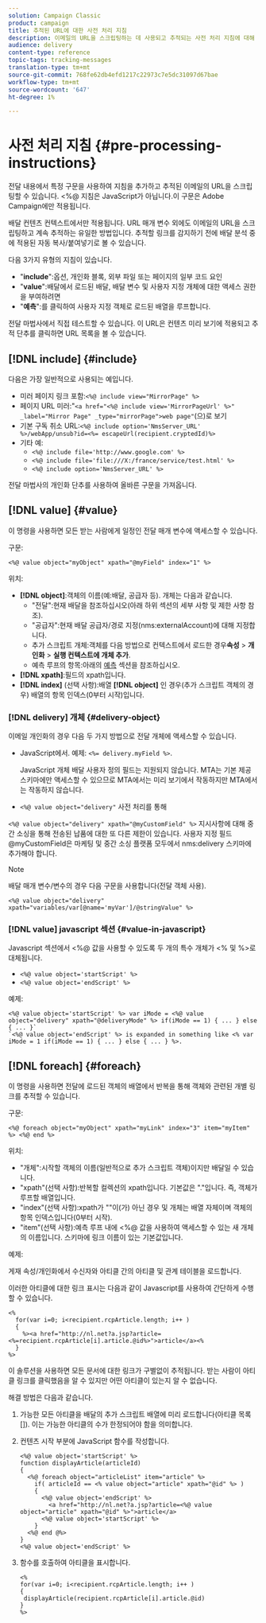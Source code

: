 ```yaml
---
solution: Campaign Classic
product: campaign
title: 추적된 URL에 대한 사전 처리 지침
description: 이메일의 URL을 스크립팅하는 데 사용되고 추적되는 사전 처리 지침에 대해 자세히 알아보십시오.
audience: delivery
content-type: reference
topic-tags: tracking-messages
translation-type: tm+mt
source-git-commit: 768fe62db4efd1217c22973c7e5dc31097d67bae
workflow-type: tm+mt
source-wordcount: '647'
ht-degree: 1%

---
```



# 사전 처리 지침 {#pre-processing-instructions}

전달 내용에서 특정 구문을 사용하여 지침을 추가하고 추적된 이메일의 URL을 스크립팅할 수 있습니다. &lt;%@ 지침은 JavaScript가 아닙니다.이 구문은 Adobe Campaign에만 적용됩니다.

배달 컨텐츠 컨텍스트에서만 적용됩니다. URL 매개 변수 외에도 이메일의 URL을 스크립팅하고 계속 추적하는 유일한 방법입니다. 추적할 링크를 감지하기 전에 배달 분석 중에 적용된 자동 복사/붙여넣기로 볼 수 있습니다.

다음 3가지 유형의 지침이 있습니다.

* &quot;**include**&quot;:옵션, 개인화 블록, 외부 파일 또는 페이지의 일부 코드 요인
* &quot;**value**&quot;:배달에서 로드된 배달, 배달 변수 및 사용자 지정 개체에 대한 액세스 권한을 부여하려면
* &quot;**예측**&quot;:를 클릭하여 사용자 지정 객체로 로드된 배열을 루프합니다.

전달 마법사에서 직접 테스트할 수 있습니다. 이 URL은 컨텐츠 미리 보기에 적용되고 추적 단추를 클릭하면 URL 목록을 볼 수 있습니다.

## [!DNL include] {#include}

다음은 가장 일반적으로 사용되는 예입니다.

* 미러 페이지 링크 포함:`<%@ include view="MirrorPage" %>`
* 페이지 URL 미러:&quot;`<a href="<%@ include view='MirrorPageUrl' %>" _label="Mirror Page" _type="mirrorPage">web page"`(으)로 보기
* 기본 구독 취소 URL:`<%@ include option='NmsServer_URL' %>/webApp/unsub?id=<%= escapeUrl(recipient.cryptedId)%>`
* 기타 예:
   * `<%@ include file='http://www.google.com' %>`
   * `<%@ include file='file:///X:/france/service/test.html' %>`
   * `<%@ include option='NmsServer_URL' %>`

전달 마법사의 개인화 단추를 사용하여 올바른 구문을 가져옵니다.

## [!DNL value] {#value}

이 명령을 사용하면 모든 받는 사람에게 일정인 전달 매개 변수에 액세스할 수 있습니다.

구문:

`<%@ value object="myObject" xpath="@myField" index="1" %>`

위치:

* **[!DNL object]**:객체의 이름(예:배달, 공급자 등).
개체는 다음과 같습니다.
   * &quot;전달&quot;:현재 배달을 참조하십시오(아래 하위 섹션의 세부 사항 및 제한 사항 참조).
   * &quot;공급자&quot;:현재 배달 공급자/경로 지정(nms:externalAccount)에 대해 지정합니다.
   * 추가 스크립트 개체:객체를 다음 방법으로 컨텍스트에서 로드한 경우&#x200B;**속성** > **개인화** > **실행 컨텍스트에 개체 추가**.
   * 예측 루프의 항목:아래의 [예측](#foreach) 섹션을 참조하십시오.
* **[!DNL xpath]**:필드의 xpath입니다.
* **[!DNL index]** (선택 사항):배열 **[!DNL object]** 인 경우(추가 스크립트 객체의 경우) 배열의 항목 인덱스(0부터 시작)입니다.

### [!DNL delivery] 개체 {#delivery-object}

이메일 개인화의 경우 다음 두 가지 방법으로 전달 개체에 액세스할 수 있습니다.

* JavaScript에서. 예제: `<%= delivery.myField %>`.

   JavaScript 개체 배달 사용자 정의 필드는 지원되지 않습니다. MTA는 기본 제공 스키마에만 액세스할 수 있으므로 MTA에서는 미리 보기에서 작동하지만 MTA에서는 작동하지 않습니다.

* `<%@ value object="delivery"` 사전 처리를 통해

`<%@ value object="delivery" xpath="@myCustomField" %>` 지시사항에 대해 중간 소싱을 통해 전송된 납품에 대한 또 다른 제한이 있습니다. 사용자 지정 필드 @myCustomField은 마케팅 및 중간 소싱 플랫폼 모두에서 nms:delivery 스키마에 추가해야 합니다.

>[!NOTE]
>
>배달 매개 변수/변수의 경우 다음 구문을 사용합니다(전달 객체 사용).
>
>`<%@ value object="delivery" xpath="variables/var[@name='myVar']/@stringValue" %>`

### [!DNL value] javascript 섹션  {#value-in-javascript}

Javascript 섹션에서 &lt;%@ 값을 사용할 수 있도록 두 개의 특수 개체가 &lt;% 및 %>로 대체됩니다.

* `<%@ value object='startScript' %>`
* `<%@ value object='endScript' %>`

예제:

```
<%@ value object='startScript' %> var iMode = <%@ value object="delivery" xpath="@deliveryMode" %> if(iMode == 1) { ... } else { ... }`
`<%@ value object='endScript' %> is expanded in something like <% var iMode = 1 if(iMode == 1) { ... } else { ... } %>.
```

## [!DNL foreach] {#foreach}

이 명령을 사용하면 전달에 로드된 객체의 배열에서 반복을 통해 객체와 관련된 개별 링크를 추적할 수 있습니다.

구문:

`<%@ foreach object="myObject" xpath="myLink" index="3" item="myItem" %> <%@ end %>`

위치:

* &quot;개체&quot;:시작할 객체의 이름(일반적으로 추가 스크립트 객체)이지만 배달일 수 있습니다.
* &quot;xpath&quot;(선택 사항):반복할 컬렉션의 xpath입니다. 기본값은 &quot;.&quot;입니다. 즉, 객체가 루프할 배열입니다.
* &quot;index&quot;(선택 사항):xpath가 &quot;&quot;이(가) 아닌 경우 및 개체는 배열 자체이며 객체의 항목 인덱스입니다(0부터 시작).
* &quot;item&quot;(선택 사항):예측 루프 내에 &lt;%@ 값을 사용하여 액세스할 수 있는 새 개체의 이름입니다. 스키마에 링크 이름이 있는 기본값입니다.

예제:

게재 속성/개인화에서 수신자와 아티클 간의 아티클 및 관계 테이블을 로드합니다.

이러한 아티클에 대한 링크 표시는 다음과 같이 Javascript를 사용하여 간단하게 수행할 수 있습니다.

```
<%
  for(var i=0; i<recipient.rcpArticle.length; i++ )
  {
    %><a href="http://nl.net?a.jsp?article=<%=recipient.rcpArticle[i].article.@id%>">article</a><%
  }
%>
```

이 솔루션을 사용하면 모든 문서에 대한 링크가 구별없이 추적됩니다. 받는 사람이 아티클 링크를 클릭했음을 알 수 있지만 어떤 아티클이 있는지 알 수 없습니다.

해결 방법은 다음과 같습니다.

1. 가능한 모든 아티클을 배달의 추가 스크립트 배열에 미리 로드합니다(아티클 목록[]). 이는 가능한 아티클의 수가 한정되어야 함을 의미합니다.
1. 컨텐츠 시작 부분에 JavaScript 함수를 작성합니다.

   ```
   <%@ value object='startScript' %>
   function displayArticle(articleId)
   {
     <%@ foreach object="articleList" item="article" %>
       if( articleId == <% value object="article" xpath="@id" %> ) 
       {
         <%@ value object='endScript' %>
           <a href="http://nl.net?a.jsp?article=<%@ value object="article" xpath="@id" %>">article</a>
         <%@ value object='startScript' %>
       } 
     <%@ end @%>
   }
   <%@ value object='endScript' %>
   ```
1. 함수를 호출하여 아티클을 표시합니다.

   ```
   <%
   for(var i=0; i<recipient.rcpArticle.length; i++ )
   {
    displayArticle(recipient.rcpArticle[i].article.@id)
   }
   %>
   ```


